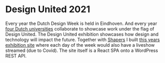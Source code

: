 <!--
  slug: du2021
  type: fortpolio
  excerpt: Development of the 2021 design-united website that broadcasts the Dutch Design Week live. The site is a React SPA onto a WordPress REST API and showcases about 40 projects from students of four Dutch universities. I created custom Gutenberg blocks to expose specific data through the WordPress REST API.
  excerptNl: Ontwikkeling van de 2021 design-united website die de Dutch Design Week live uitzendt.
De site is een React SPA op een WordPress REST API en toont ongeveer 40 projecten van studenten van vier Nederlandse universiteiten.
  description: Development of the 2020 design-united website that broadcasts the Dutch Design Week.
  categories: JavaScript, HTML/CSS, video
  tags: React, Redux, JavaScript, HTML, CSS, SVG, WordPress
  clients: Design United, Shapers
  collaboration: Shapers
  prizes: 
  thumbnail: DU2021_1_home.jpg
  image: DU2021_5_footer.jpg
  images: DU2021_1_home.jpg, DU2021_2_to-day-1.jpg, DU2021_3_day-blocks.jpg, DU2021_4_article.jpg, DU2021_5_footer.jpg
  inCv: true
  inPortfolio: true
  dateFrom: 2021-09-01
  dateTo: 2021-10-07
-->

# Design United 2021

Every year the Dutch Design Week is held in Eindhoven. And every year [four Dutch universities](https://design-united.nl) collaborate to showcase work under the flag of Design United. 
The Design United exhibition showcases how design and technology will impact the future.
Together with [Shapers](https://shapers.nl) I built [this years exhibition site](https://2020.design-united.nl) where each day of the week would also have a liveshow streamed (due to Covid). The site itself is a React SPA onto a WordPress REST API.


